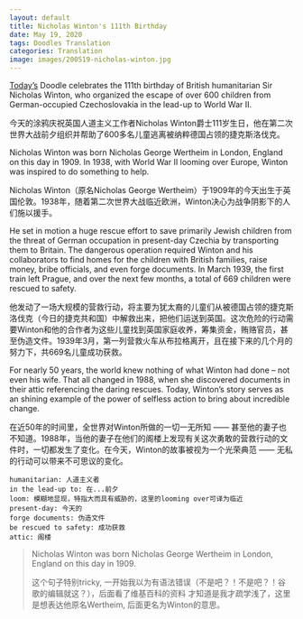 ```yaml
---
layout: default
title: Nicholas Winton's 111th Birthday
date: May 19, 2020
tags: Doodles Translation
categories: Translation
image: images/200519-nicholas-winton.jpg
---
```


[Today’s](https://www.google.com/doodles/nicholas-wintons-111th-birthday) Doodle celebrates the 111th birthday of British humanitarian Sir Nicholas Winton, who organized the escape of over 600 children from German-occupied Czechoslovakia in the lead-up to World War II.

今天的涂鸦庆祝英国人道主义工作者Nicholas Winton爵士111岁生日，他在第二次世界大战前夕组织并帮助了600多名儿童逃离被纳粹德国占领的捷克斯洛伐克。

Nicholas Winton was born Nicholas George Wertheim in London, England on this day in 1909. In 1938, with World War II looming over Europe, Winton was inspired to do something to help.

Nicholas Winton（原名Nicholas George Wertheim）于1909年的今天出生于英国伦敦。1938年，随着第二次世界大战临近欧洲，Winton决心为战争阴影下的人们施以援手。

He set in motion a huge rescue effort to save primarily Jewish children from the threat of German occupation in present-day Czechia by transporting them to Britain. The dangerous operation required Winton and his collaborators to find homes for the children with British families, raise money, bribe officials, and even forge documents. In March 1939, the first train left Prague, and over the next few months, a total of 669 children were rescued to safety.

他发动了一场大规模的营救行动，将主要为犹太裔的儿童们从被德国占领的捷克斯洛伐克（今日的捷克共和国）中解救出来，把他们运送到英国。这次危险的行动需要Winton和他的合作者为这些儿童找到英国家庭收养，筹集资金，贿赂官员，甚至伪造文件。1939年3月，第一列营救火车从布拉格离开，且在接下来的几个月的努力下，共669名儿童成功获救。

For nearly 50 years, the world knew nothing of what Winton had done – not even his wife. That all changed in 1988, when she discovered documents in their attic referencing the daring rescues. Today, Winton’s story serves as an shining example of the power of selfless action to bring about incredible change.

在近50年的时间里，全世界对Winton所做的一切一无所知 —— 甚至他的妻子也不知道。1988年，当他的妻子在他们的阁楼上发现有关这次勇敢的营救行动的文件时，一切都发生了变化。在今天，Winton的故事被视为一个光荣典范 —— 无私的行动可以带来不可思议的变化。


```text
humanitarian: 人道主义者
in the lead-up to: 在...前夕
loom: 模糊地显现，特指大而具有威胁的，这里的looming over可译为临近
present-day: 今天的
forge documents: 伪造文件
be rescued to safety: 成功获救
attic: 阁楼
```

> Nicholas Winton was born Nicholas George Wertheim in London, England on this day in 1909.
>
> 这个句子特别tricky, 一开始我以为有语法错误（不是吧？！不是吧？！谷歌的编辑就这？），后面看了维基百科的资料
才知道是我才疏学浅了，这里是想表达他原名Wertheim, 后面更名为Winton的意思。